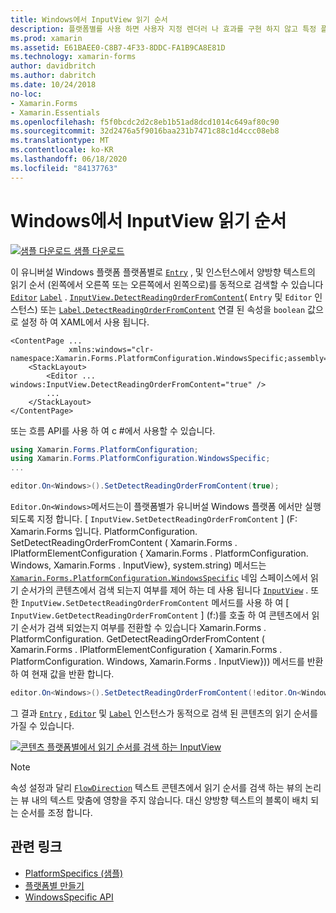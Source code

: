 ```yaml
---
title: Windows에서 InputView 읽기 순서
description: 플랫폼별를 사용 하면 사용자 지정 렌더러 나 효과를 구현 하지 않고 특정 플랫폼 에서만 사용할 수 있는 기능을 사용할 수 있습니다. 이 문서에서는 양방향 텍스트의 읽기 순서를 동적으로 검색 하는 데 사용 되는 Windows 플랫폼별를 사용 하는 방법을 설명 합니다.
ms.prod: xamarin
ms.assetid: E61BAEE0-C8B7-4F33-8DDC-FA1B9CA8E81D
ms.technology: xamarin-forms
author: davidbritch
ms.author: dabritch
ms.date: 10/24/2018
no-loc:
- Xamarin.Forms
- Xamarin.Essentials
ms.openlocfilehash: f5f0bcdc2d2c8eb1b51ad8dcd1014c649af80c90
ms.sourcegitcommit: 32d2476a5f9016baa231b7471c88c1d4ccc08eb8
ms.translationtype: MT
ms.contentlocale: ko-KR
ms.lasthandoff: 06/18/2020
ms.locfileid: "84137763"
---
```

# <a name="inputview-reading-order-on-windows"></a>Windows에서 InputView 읽기 순서

[![샘플 다운로드](~/media/shared/download.png) 샘플 다운로드](https://docs.microsoft.com/samples/xamarin/xamarin-forms-samples/userinterface-platformspecifics)

이 유니버설 Windows 플랫폼 플랫폼별로 [`Entry`](xref:Xamarin.Forms.Entry) , 및 인스턴스에서 양방향 텍스트의 읽기 순서 (왼쪽에서 오른쪽 또는 오른쪽에서 왼쪽으로)를 동적으로 검색할 수 있습니다 [`Editor`](xref:Xamarin.Forms.Editor) [`Label`](xref:Xamarin.Forms.Label) . [`InputView.DetectReadingOrderFromContent`](xref:Xamarin.Forms.PlatformConfiguration.WindowsSpecific.InputView.DetectReadingOrderFromContentProperty)( `Entry` 및 `Editor` 인스턴스) 또는 [`Label.DetectReadingOrderFromContent`](xref:Xamarin.Forms.PlatformConfiguration.WindowsSpecific.Label.DetectReadingOrderFromContentProperty) 연결 된 속성을 `boolean` 값으로 설정 하 여 XAML에서 사용 됩니다.

```xaml
<ContentPage ...
             xmlns:windows="clr-namespace:Xamarin.Forms.PlatformConfiguration.WindowsSpecific;assembly=Xamarin.Forms.Core">
    <StackLayout>
        <Editor ... windows:InputView.DetectReadingOrderFromContent="true" />
        ...
    </StackLayout>
</ContentPage>
```

또는 흐름 API를 사용 하 여 c #에서 사용할 수 있습니다.

```csharp
using Xamarin.Forms.PlatformConfiguration;
using Xamarin.Forms.PlatformConfiguration.WindowsSpecific;
...

editor.On<Windows>().SetDetectReadingOrderFromContent(true);
```

`Editor.On<Windows>`메서드는이 플랫폼별가 유니버설 Windows 플랫폼 에서만 실행 되도록 지정 합니다. [ `InputView.SetDetectReadingOrderFromContent` ] (F: Xamarin.Forms 입니다. PlatformConfiguration. SetDetectReadingOrderFromContent ( Xamarin.Forms . IPlatformElementConfiguration { Xamarin.Forms . PlatformConfiguration. Windows, Xamarin.Forms . InputView}, system.string) 메서드는 [`Xamarin.Forms.PlatformConfiguration.WindowsSpecific`](xref:Xamarin.Forms.PlatformConfiguration.WindowsSpecific) 네임 스페이스에서 읽기 순서가의 콘텐츠에서 검색 되는지 여부를 제어 하는 데 사용 됩니다 [`InputView`](xref:Xamarin.Forms.InputView) . 또한 `InputView.SetDetectReadingOrderFromContent` 메서드를 사용 하 여 [ `InputView.GetDetectReadingOrderFromContent` ] (f:)를 호출 하 여 콘텐츠에서 읽기 순서가 검색 되었는지 여부를 전환할 수 있습니다 Xamarin.Forms . PlatformConfiguration. GetDetectReadingOrderFromContent ( Xamarin.Forms . IPlatformElementConfiguration { Xamarin.Forms . PlatformConfiguration. Windows, Xamarin.Forms . InputView})) 메서드를 반환 하 여 현재 값을 반환 합니다.

```csharp
editor.On<Windows>().SetDetectReadingOrderFromContent(!editor.On<Windows>().GetDetectReadingOrderFromContent());
```

그 결과 [`Entry`](xref:Xamarin.Forms.Entry) , [`Editor`](xref:Xamarin.Forms.Editor) 및 [`Label`](xref:Xamarin.Forms.Label) 인스턴스가 동적으로 검색 된 콘텐츠의 읽기 순서를 가질 수 있습니다.

[![콘텐츠 플랫폼별에서 읽기 순서를 검색 하는 InputView](inputview-reading-order-images/editor-readingorder.png "콘텐츠 플랫폼별에서 읽기 순서를 검색 하는 InputView")](inputview-reading-order-images/editor-readingorder-large.png#lightbox "콘텐츠 플랫폼별에서 읽기 순서를 검색 하는 InputView")

> [!NOTE]
> 속성 설정과 달리 [`FlowDirection`](xref:Xamarin.Forms.VisualElement.FlowDirection) 텍스트 콘텐츠에서 읽기 순서를 검색 하는 뷰의 논리는 뷰 내의 텍스트 맞춤에 영향을 주지 않습니다. 대신 양방향 텍스트의 블록이 배치 되는 순서를 조정 합니다.

## <a name="related-links"></a>관련 링크

- [PlatformSpecifics (샘플)](https://docs.microsoft.com/samples/xamarin/xamarin-forms-samples/userinterface-platformspecifics)
- [플랫폼별 만들기](~/xamarin-forms/platform/platform-specifics/index.md#creating-platform-specifics)
- [WindowsSpecific API](xref:Xamarin.Forms.PlatformConfiguration.WindowsSpecific)
